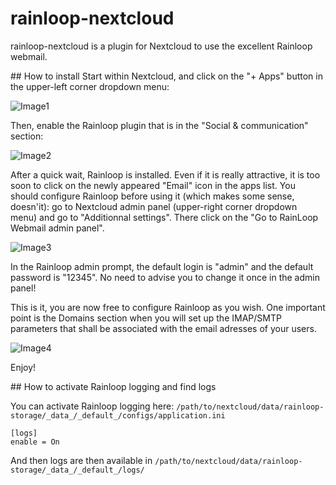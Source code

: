 # rainloop-nextcloud

rainloop-nextcloud is a plugin for Nextcloud to use the excellent Rainloop webmail.

## How to install
Start within Nextcloud, and click on the "+ Apps" button in the upper-left corner dropdown menu:

![Image1](https://github.com/pierre-alain-b/rainloop-nextcloud/blob/master/screenshots/help_a1.png)

Then, enable the Rainloop plugin that is in the "Social & communication" section:

![Image2](https://github.com/pierre-alain-b/rainloop-nextcloud/blob/master/screenshots/help_a2.png)

After a quick wait, Rainloop is installed. Even if it is really attractive, it is too soon to click on the newly appeared "Email" icon in the apps list.
You should configure Rainloop before using it (which makes some sense, doesn'it): go to Nextcloud admin panel (upper-right corner dropdown menu) and go to "Additionnal settings". There click on the "Go to RainLoop Webmail admin panel".

![Image3](https://github.com/pierre-alain-b/rainloop-nextcloud/blob/master/screenshots/help_a3.png)

In the Rainloop admin prompt, the default login is "admin" and the default password is "12345". No need to advise you to change it once in the admin panel!

This is it, you are now free to configure Rainloop as you wish. One important point is the Domains section when you will set up the IMAP/SMTP parameters that shall be associated with the email adresses of your users.

![Image4](https://github.com/pierre-alain-b/rainloop-nextcloud/blob/master/screenshots/help_a4.png)

Enjoy!

## How to activate Rainloop logging and find logs

You can activate Rainloop logging here: `/path/to/nextcloud/data/rainloop-storage/_data_/_default_/configs/application.ini`
```
[logs]
enable = On
```
And then logs are then available in `/path/to/nextcloud/data/rainloop-storage/_data_/_default_/logs/`
